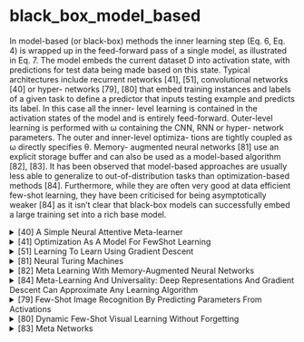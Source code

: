 # black_box_model_based

In model-based (or black-box) methods the inner learning step (Eq. 6, Eq. 4) is wrapped up in the feed-forward pass of a single model, as illustrated in Eq. 7. The model embeds the current dataset D into activation state, with predictions for test data being made based on this state. Typical architectures include recurrent networks [41], [51], convolutional networks [40] or hyper- networks [79], [80] that embed training instances and labels of a given task to define a predictor that inputs testing example and predicts its label. In this case all the inner- level learning is contained in the activation states of the model and is entirely feed-forward. Outer-level learning is performed with ω containing the CNN, RNN or hyper- network parameters. The outer and inner-level optimiza- tions are tightly coupled as ω directly specifies θ. Memory- augmented neural networks [81] use an explicit storage buffer and can also be used as a model-based algorithm [82], [83]. It has been observed that model-based approaches are usually less able to generalize to out-of-distribution tasks than optimization-based methods [84]. Furthermore, while they are often very good at data efficient few-shot learning, they have been criticised for being asymptotically weaker
[84] as it isn’t clear that black-box models can successfully embed a large training set into a rich base model.
<!-- REFERENCE -->


<details>
<summary>[40] A Simple Neural Attentive Meta-learner</summary>
<br>
<!-- (a_simple_neural_attentive_meta_learner.md) -->

# a_simple_neural_attentive_meta_learner.md

<!-- REFERENCE -->


[A Simple Neural Attentive Meta-learner](../papers/a_simple_neural_attentive_meta_learner.md)

</details>



<details>
<summary>[41] Optimization As A Model For FewShot Learning</summary>
<br>
<!-- (optimization_as_a_model_for_fewshot_learning.md) -->

# optimization_as_a_model_for_fewshot_learning.md

<!-- REFERENCE -->


[Optimization As A Model For FewShot Learning](../papers/optimization_as_a_model_for_fewshot_learning.md)

</details>



<details>
<summary>[51] Learning To Learn Using Gradient Descent</summary>
<br>
<!-- (learning_to_learn_using_gradient_descent.md) -->

# learning_to_learn_using_gradient_descent.md

<!-- REFERENCE -->


[Learning To Learn Using Gradient Descent](../papers/learning_to_learn_using_gradient_descent.md)

</details>



<details>
<summary>[81] Neural Turing Machines</summary>
<br>
<!-- (neural_turing_machines.md) -->

# neural_turing_machines.md

<!-- REFERENCE -->


[Neural Turing Machines](../papers/neural_turing_machines.md)

</details>



<details>
<summary>[82] Meta Learning With Memory-Augmented Neural Networks</summary>
<br>
<!-- (meta_learning_with_memory_augmented_neural_networks.md) -->

# meta_learning_with_memory_augmented_neural_networks.md

<!-- REFERENCE -->


[Meta Learning With Memory-Augmented Neural Networks](../papers/meta_learning_with_memory_augmented_neural_networks.md)

</details>



<details>
<summary>[84] Meta-Learning And Universality: Deep Representations And Gradient Descent Can Approximate Any Learning Algorithm</summary>
<br>
<!-- (meta_learning_and_universality_deep_representations_and_gradient_descent_can_approximate_any_learning_algorithm.md) -->

# meta_learning_and_universality_deep_representations_and_gradient_descent_can_approximate_any_learning_algorithm.md

<!-- REFERENCE -->


[Meta-Learning And Universality: Deep Representations And Gradient Descent Can Approximate Any Learning Algorithm](../papers/meta_learning_and_universality_deep_representations_and_gradient_descent_can_approximate_any_learning_algorithm.md)

</details>



<details>
<summary>[79] Few-Shot Image Recognition By Predicting Parameters From Activations</summary>
<br>
<!-- (few_shot_image_recognition_by_predicting_parameters_from_activations.md) -->

# few_shot_image_recognition_by_predicting_parameters_from_activations.md

<!-- REFERENCE -->


[Few-Shot Image Recognition By Predicting Parameters From Activations](../papers/few_shot_image_recognition_by_predicting_parameters_from_activations.md)

</details>



<details>
<summary>[80] Dynamic Few-Shot Visual Learning Without Forgetting</summary>
<br>
<!-- (dynamic_few_shot_visual_learning_without_forgetting.md) -->

# dynamic_few_shot_visual_learning_without_forgetting.md

<!-- REFERENCE -->


[Dynamic Few-Shot Visual Learning Without Forgetting](../papers/dynamic_few_shot_visual_learning_without_forgetting.md)

</details>



<details>
<summary>[83] Meta Networks</summary>
<br>
<!-- (meta_networks.md) -->

# meta_networks.md

<!-- REFERENCE -->


[Meta Networks](../papers/meta_networks.md)

</details>

